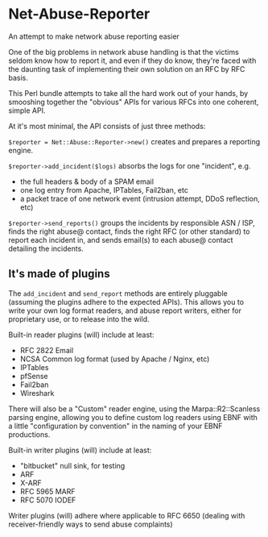Net-Abuse-Reporter
==================

An attempt to make network abuse reporting easier

One of the big problems in network abuse handling is that the victims seldom know how to report it, and even if they do know, they're faced with the daunting task of implementing their own solution on an RFC by RFC basis.

This Perl bundle attempts to take all the hard work out of your hands, by smooshing together the "obvious" APIs for various RFCs into one coherent, simple API.

At it's most minimal, the API consists of just three methods:

`$reporter = Net::Abuse::Reporter->new()` creates and prepares a reporting engine.

`$reporter->add_incident($logs)` absorbs the logs for one "incident", e.g.

 * the full headers & body of a SPAM email
 * one log entry from Apache, IPTables, Fail2ban, etc
 * a packet trace of one network event (intrusion attempt, DDoS reflection, etc)

`$reporter->send_reports()` groups the incidents by responsible ASN / ISP, finds the right abuse@ contact, finds the right RFC (or other standard) to report each incident in, and sends email(s) to each abuse@ contact detailing the incidents.

It's made of plugins
--------------------

The `add_incident` and `send_report` methods are entirely pluggable (assuming the plugins adhere to the expected APIs). This allows you to write your own log format readers, and abuse report writers, either for proprietary use, or to release into the wild.

Built-in reader plugins (will) include at least:

 * RFC 2822 Email
 * NCSA Common log format (used by Apache / Nginx, etc)
 * IPTables
 * pfSense
 * Fail2ban
 * Wireshark

There will also be a "Custom" reader engine, using the Marpa::R2::Scanless parsing engine, allowing you to define custom log readers using EBNF with a little "configuration by convention" in the naming of your EBNF productions.

Built-in writer plugins (will) include at least:

 * "bitbucket" null sink, for testing
 * ARF
 * X-ARF
 * RFC 5965 MARF
 * RFC 5070 IODEF

Writer plugins (will) adhere where applicable to RFC 6650 (dealing with receiver-friendly ways to send abuse complaints)
